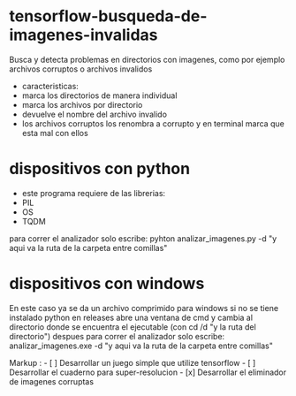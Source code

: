 
# tensorflow-busqueda-de-imagenes-invalidas
Busca y detecta problemas en directorios con imagenes, como por ejemplo archivos corruptos o archivos invalidos
* caracteristicas:
 * marca los directorios de manera individual 
 * marca los archivos por directorio
 * devuelve el nombre del archivo invalido 
 * los archivos corruptos los renombra a corrupto y en terminal marca que esta mal con ellos


# dispositivos con python

* este programa requiere de las librerias:
 * PIL 
 * OS
 * TQDM

para correr el analizador solo escribe: pyhton analizar_imagenes.py -d "y aqui va la ruta de la carpeta entre comillas"
              

# dispositivos con windows

En este caso ya se da un archivo comprimido para windows si no se tiene instalado python en releases
abre una ventana de cmd y cambia al directorio donde se encuentra el ejecutable (con cd /d "y la ruta del directorio")
despues para correr el analizador solo escribe: analizar_imagenes.exe -d "y aqui va la ruta de la carpeta entre comillas"

 Markup : - [ ] Desarrollar un juego simple que utilize tensorflow
          - [ ] Desarrollar el cuaderno para super-resolucion
          - [x] Desarrollar el eliminador de imagenes corruptas
